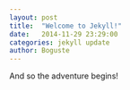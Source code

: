 ```yaml
---
layout: post
title:  "Welcome to Jekyll!"
date:   2014-11-29 23:29:00
categories: jekyll update
author: Boguste
---
```


And so the adventure begins!

